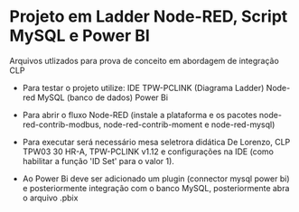 # Projeto em Ladder Node-RED, Script MySQL e Power BI
 
Arquivos utlizados para prova de conceito em abordagem de integração CLP
  
- Para testar o projeto utilize:
 IDE TPW-PCLINK (Diagrama Ladder) 
 Node-red
 MySQL (banco de dados)
 Power Bi


- Para abrir o fluxo Node-RED (instale a plataforma e os pacotes node-red-contrib-modbus, node-red-contrib-moment e node-red-mysql)
- Para executar será necessário mesa seletrora didática De Lorenzo, CLP TPW03 30 HR-A, TPW-PCLINK v1.12 e configurações na IDE (como habilitar a função 'ID Set' para o valor 1).
- Ao Power Bi deve ser adicionado um plugin (connector mysql power bi) e posteriormente integração com o banco MySQL, posteriormente abra o arquivo .pbix
